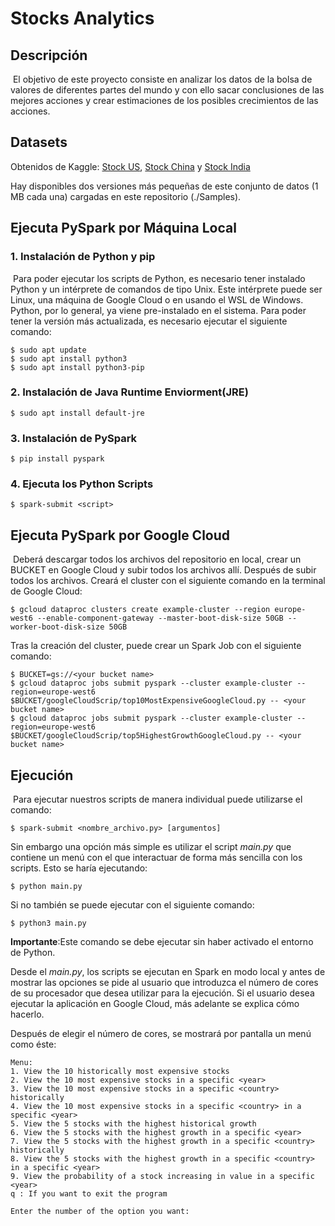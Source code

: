 # Stocks Analytics

## Descripción
​	El objetivo de este proyecto consiste en analizar los datos de la bolsa de valores de diferentes partes del mundo y con ello sacar conclusiones de las mejores acciones y crear estimaciones de los posibles crecimientos de las acciones.

## Datasets
  Obtenidos de Kaggle: [Stock US](https://www.kaggle.com/datasets/paultimothymooney/stock-market-data), [Stock China](https://www.kaggle.com/datasets/stevenchen116/stockchina-minute) y [Stock India](https://www.kaggle.com/datasets/debashis74017/stock-market-data-nifty-50-stocks-1-min-data)

  Hay disponibles dos versiones más pequeñas de este conjunto de datos (1 MB cada una) cargadas en este repositorio (./Samples).

## Ejecuta PySpark por Máquina Local
### 1. Instalación de Python y pip
​	Para poder ejecutar los scripts de Python, es necesario tener instalado Python y un intérprete de comandos de tipo Unix. Este intérprete puede ser Linux, una máquina de Google Cloud o en usando el WSL de Windows. Python, por lo general, ya viene pre-instalado en el sistema. Para poder tener la versión más actualizada, es necesario ejecutar el siguiente comando:
```shell
$ sudo apt update
$ sudo apt install python3
$ sudo apt install python3-pip
```
### 2. Instalación de Java Runtime Enviorment(JRE)
```shell
$ sudo apt install default-jre
```
### 3. Instalación de PySpark
```shell
$ pip install pyspark
```
### 4. Ejecuta los Python Scripts
```shell
$ spark-submit <script>
```

## Ejecuta PySpark por Google Cloud
​	Deberá descargar todos los archivos del repositorio en local, crear un BUCKET en Google Cloud y subir todos los archivos allí. Después de subir todos los archivos. Creará el cluster con el siguiente comando en la terminal de Google Cloud:
```shell
$ gcloud dataproc clusters create example-cluster --region europe-west6 --enable-component-gateway --master-boot-disk-size 50GB --worker-boot-disk-size 50GB
```
  Tras la creación del cluster, puede crear un Spark Job con el siguiente comando:

```shell
$ BUCKET=gs://<your bucket name>
$ gcloud dataproc jobs submit pyspark --cluster example-cluster --region=europe-west6 $BUCKET/googleCloudScrip/top10MostExpensiveGoogleCloud.py -- <your bucket name>
$ gcloud dataproc jobs submit pyspark --cluster example-cluster --region=europe-west6 $BUCKET/googleCloudScrip/top5HighestGrowthGoogleCloud.py -- <your bucket name>
```

## Ejecución

​	Para ejecutar nuestros scripts de manera individual puede utilizarse el comando:

```
$ spark-submit <nombre_archivo.py> [argumentos]
```

  Sin embargo una opción más simple es utilizar el script *main.py* que contiene un menú con el que interactuar de forma más sencilla con los scripts. Esto se haría ejecutando:

```
$ python main.py
```

  Si no también se puede ejecutar con el siguiente comando:

```
$ python3 main.py
```

**Importante**:Este comando se debe ejecutar sin haber activado el entorno de Python.

  Desde el *main.py*, los scripts se ejecutan en Spark en modo local y antes de mostrar las opciones se pide al usuario que introduzca el número de cores de su procesador que desea utilizar para la ejecución. Si el usuario desea ejecutar la aplicación en Google Cloud, más adelante se explica cómo hacerlo.

  Después de elegir el número de cores, se mostrará por pantalla un menú como éste:

```shell
Menu:
1. View the 10 historically most expensive stocks
2. View the 10 most expensive stocks in a specific <year>
3. View the 10 most expensive stocks in a specific <country> historically
4. View the 10 most expensive stocks in a specific <country> in a specific <year>
5. View the 5 stocks with the highest historical growth
6. View the 5 stocks with the highest growth in a specific <year>
7. View the 5 stocks with the highest growth in a specific <country> historically
8. View the 5 stocks with the highest growth in a specific <country> in a specific <year>
9. View the probability of a stock increasing in value in a specific <year>
q : If you want to exit the program

Enter the number of the option you want:
```
